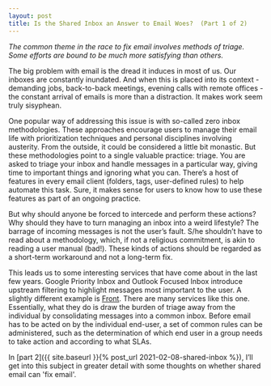 ```yaml
---
layout: post
title: Is the Shared Inbox an Answer to Email Woes?  (Part 1 of 2)
---
```


*The common theme in the race to fix email involves methods of triage.  Some efforts are bound to be much more satisfying than others.*

<!--excerpt--> 

The big problem with email is the dread it induces in most of us.  Our inboxes are constantly inundated.  And when this is placed into its context - demanding jobs, back-to-back meetings, evening calls with remote offices - the constant arrival of emails is more than a distraction.  It makes work seem truly sisyphean.     

One popular way of addressing this issue is with so-called zero inbox methodologies.  These approaches encourage users to manage their email life with prioritization techniques and personal disciplines involving austerity.  From the outside, it could be considered a little bit monastic.  But these methodologies point to a single valuable practice: triage.  You are asked to triage your inbox and handle messages in a particular way, giving time to important things and ignoring what you can.  There’s a host of features in every email client (folders, tags, user-defined rules) to help automate this task.  Sure, it makes sense for users to know how to use these features as part of an ongoing practice.

But why should anyone be forced to intercede and perform these actions?   Why should they have to turn managing an inbox into a weird lifestyle?  The barrage of incoming messages is not the user’s fault.  S/he shouldn’t have to read about a methodology, which, if not a religious commitment, is akin to reading a user manual (bad!).  These kinds of actions should be regarded as a short-term workaround and not a long-term fix.

This leads us to some interesting services that have come about in the last few years.  Google Priority Inbox and Outlook Focused Inbox introduce upstream filtering to highlight messages most important to the user.  A slightly different example is [Front](https://frontapp.com/).  There are many services like this one.  Essentially, what they do is draw the burden of triage away from the individual by consolidating messages into a common inbox.  Before email has to be acted on by the individual end-user, a set of common rules can be administered, such as the determination of which end user in a group needs to take action and according to what SLAs.  

In [part 2]({{ site.baseurl }}{% post_url 2021-02-08-shared-inbox %}), I’ll get into this subject in greater detail with some thoughts on whether shared email can 'fix email'.